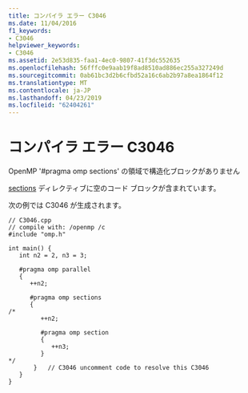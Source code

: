 ```yaml
---
title: コンパイラ エラー C3046
ms.date: 11/04/2016
f1_keywords:
- C3046
helpviewer_keywords:
- C3046
ms.assetid: 2e53d835-faa1-4ec0-9807-41f3dc552635
ms.openlocfilehash: 56fffc0e9aab19f8ad8510ad886ec255a327249d
ms.sourcegitcommit: 0ab61bc3d2b6cfbd52a16c6ab2b97a8ea1864f12
ms.translationtype: MT
ms.contentlocale: ja-JP
ms.lasthandoff: 04/23/2019
ms.locfileid: "62404261"
---
```

# <a name="compiler-error-c3046"></a>コンパイラ エラー C3046

OpenMP '#pragma omp sections' の領域で構造化ブロックがありません

[sections](../../parallel/openmp/reference/sections-openmp.md) ディレクティブに空のコード ブロックが含まれています。

次の例では C3046 が生成されます。

```
// C3046.cpp
// compile with: /openmp /c
#include "omp.h"

int main() {
   int n2 = 2, n3 = 3;

   #pragma omp parallel
   {
      ++n2;

      #pragma omp sections
      {
/*
         ++n2;

         #pragma omp section
         {
            ++n3;
         }
*/
       }   // C3046 uncomment code to resolve this C3046
   }
}
```